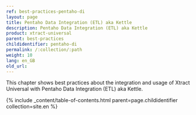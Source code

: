 ```yaml
---
ref: best-practices-pentaho-di
layout: page
title: Pentaho Data Integration (ETL) aka Kettle
description: Pentaho Data Integration (ETL) aka Kettle
product: xtract-universal
parent: best-practices
childidentifier: pentaho-di
permalink: /:collection/:path
weight: 10
lang: en_GB
old_url: 
---
```



This chapter shows best practices about the integration and usage of Xtract Universal with Pentaho Data Integration (ETL) aka Kettle.<br>

{% include _content/table-of-contents.html parent=page.childidentifier collection=site.en %}